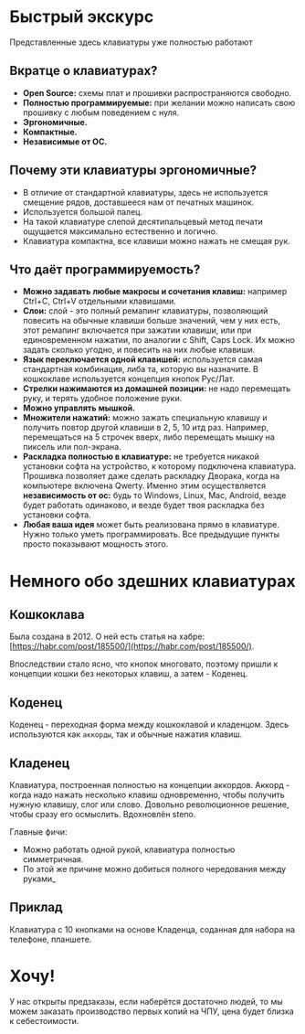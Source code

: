 # Быстрый экскурс

Представленные здесь клавиатуры уже полностью работают

## Вкратце о клавиатурах?
* **Open Source:** схемы плат и прошивки распространяются свободно.
* **Полностью программируемые:** при желании можно написать свою прошивку с любым поведением с нуля.
* **Эргономичные.** 
* **Компактные.**
* **Независимые от ОС.**

## Почему эти клавиатуры эргономичные?
* В отличие от стандартной клавиатуры, здесь не используется смещение рядов, доставшееся нам от печатных машинок.
* Используется большой палец.
* На такой клавиатуре слепой десятипальцевый метод печати ощущается максимально естественно и логично.
* Клавиатура компактна, все клавиши можно нажать не смещая рук.

## Что даёт программируемость?
* **Можно задавать любые макросы и сочетания клавиш:** например Ctrl+C, Ctrl+V отдельными клавишами.
* **Слои:** слой - это полный ремапинг клавиатуры, позволяющий повесить на обычные клавиши больше значений, чем у них есть, этот ремапинг включается при зажатии клавиши, или при единовременном нажатии, по аналогии с Shift, Caps Lock. Их можно задать сколько угодно, и повесить на них любые клавиши.
* **Язык переключается одной клавишей:** используется самая стандартная комбинация, либа та, которую вы назначите. В кошкоклаве используется концепция кнопок Рус/Лат.
* **Стрелки нажимаются из домашней позиции:** не надо перемещать руку, и терять удобное положение руки.
* **Можно управлять мышкой.**
* **Множители нажатий:** можно зажать специальную клавишу и получить повтор другой клавиши в 2, 5, 10 итд раз. Например, перемещаться на 5 строчек вверх, либо перемещать мышку на пиксель или пол-экрана.
* **Раскладка полностью в клавиатуре:** не требуется никакой установки софта на устройство, к которому подключена клавиатура. Прошивка позволяет даже сделать раскладку Дворака, когда на компьютере включена Qwerty. Именно этим осуществляется **независимость от ос:** будь то Windows, Linux, Mac, Android, везде будет работать одинаково, и везде будет твоя раскладка без установки софта.
* **Любая ваша идея** может быть реализована прямо в клавиатуре. Нужно только уметь программировать. Все предыдущие пункты просто показывают мощность этого.

# Немного обо здешних клавиатурах

## Кошкоклава
Была создана в 2012. О ней есть статья на хабре: [https://habr.com/post/185500/](https://habr.com/post/185500/).

Впоследствии стало ясно, что кнопок многовато, поэтому пришли к концепции кошки без некоторых клавиш, а затем - Коденец.

## Коденец

Коденец - переходная форма между кошкоклавой и кладенцом. Здесь используются как `аккорды`, так и обычные нажатия клавиш.

## Кладенец

Клавиатура, построенная полностью на концепции аккордов. Аккорд - когда надо нажать несколько клавиш одновременно, чтобы получить нужную клавишу, слог или слово. Довольно революционное решение, чтобы сразу его осмыслить. Вдохновлён steno.

Главные фичи:
* Можно работать одной рукой, клавиатура полностью симметричная.
* По этой же причине можно добиться полного чередования между руками_

## Приклад

Клавиатура с 10 кнопками на основе Кладенца, соданная для набора на телефоне, планшете.

# Хочу!

У нас открыты предзаказы, если наберётся достаточно людей, то мы можем заказать производство первых копий на ЧПУ, цена будет близка к себестоимости.